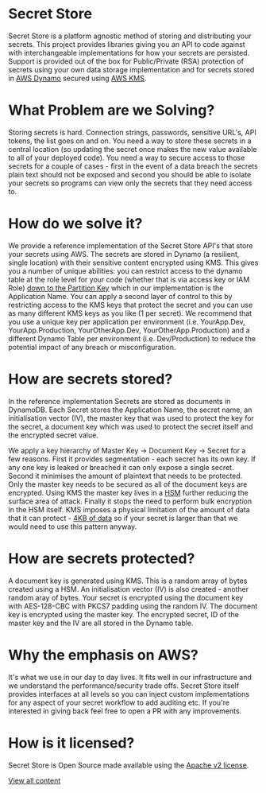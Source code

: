 # Secret Store

Secret Store is a platform agnostic method of storing and distributing your secrets. This project provides libraries giving you an API to code against with interchangeable implementations for how your secrets are persisted. Support is provided out of the box for Public/Private (RSA) protection of secrets using your own data storage implementation and for secrets stored in [AWS Dynamo](https://aws.amazon.com/dynamodb/) secured using [AWS KMS](https://aws.amazon.com/kms/).

# What Problem are we Solving?

Storing secrets is hard. Connection strings, passwords, sensitive URL's, API tokens, the list goes on and on. You need a way to store these secrets in a central location (so updating the secret once makes the new value available to all of your deployed code). You need a way to secure access to those secrets for a couple of cases - first in the event of a data breach the secrets plain text should not be exposed and second you should be able to isolate your secrets so programs can view only the secrets that they need access to. 

# How do we solve it?

We provide a reference implementation of the Secret Store API's that store your secrets using AWS. The secrets are stored in Dynamo (a resilient, single location) with their sensitive content encrypted using KMS. This gives you a number of unique abilities: you can restrict access to the dynamo table at the role level for your code (whether that is via access key or IAM Role) [down to the Partition Key](https://docs.aws.amazon.com/amazondynamodb/latest/developerguide/specifying-conditions.html) which in our implementation is the Application Name. You can apply a second layer of control to this by restricting access to the KMS keys that protect the secret and you can use as many different KMS keys as you like (1 per secret). We recommend that you use a unique key per application per environment (i.e. YourApp.Dev, YourApp.Production, YourOtherApp.Dev, YourOtherApp.Production) and a different Dynamo Table per environment (i.e. Dev/Production) to reduce the potential impact of any breach or misconfiguration.

# How are secrets stored?

In the reference implementation Secrets are stored as documents in DynamoDB. Each Secret stores the Application Name, the secret name, an initialisation vector (IV), the master key that was used to protect the key for the secret, a document key which was used to protect the secret itself and the encrypted secret value. 

We apply a key hierarchy of Master Key -> Document Key -> Secret for a few reasons. First it provides segmentation - each secret has its own key. If any one key is leaked or breached it can only expose a single secret. Second it minimises the amount of plaintext that needs to be protected. Only the master key needs to be secured as all of the document keys are encrypted. Using KMS the master key lives in a [HSM](https://en.wikipedia.org/wiki/Hardware_security_module) further reducing the surface area of attack. Finally it stops the need to perform bulk encryption in the HSM itself. KMS imposes a physical limitation of the amount of data that it can protect - [4KB of data](https://docs.aws.amazon.com/kms/latest/APIReference/API_Encrypt.html) so if your secret is larger than that we would need to use this pattern anyway.

# How are secrets protected?

A document key is generated using KMS. This is a random array of bytes created using a HSM. An initialisation vector (IV) is also created - another random aray of bytes. Your secret is encrypted using the document key with AES-128-CBC with PKCS7 padding using the random IV. The document key is encrypted using the master key. The encrypted secret, ID of the master key and the IV are all stored in the Dynamo table.

# Why the emphasis on AWS?

It's what we use in our day to day lives. It fits well in our infrastructure and we understand the performance/security trade offs. Secret Store itself provides interfaces at all levels so you can inject custom implementations for any aspect of your secret workflow to add auditing etc. If you're interested in giving back feel free to open a PR with any improvements.

# How is it licensed?

Secret Store is Open Source made available using the [Apache v2 license](https://www.apache.org/licenses/LICENSE-2.0). 

[View all content](https://bitbucket.org/LeapingGorillaLTD/secretstore/wiki/browse/)